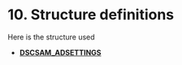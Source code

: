 # 10. Structure definitions

Here is the structure used

* [**DSCSAM\_ADSETTINGS**](dscsam_adsettings.md)
